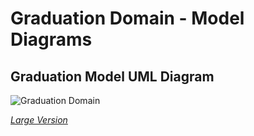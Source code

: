 # Graduation Domain - Model Diagrams

## Graduation Model UML Diagram

![Graduation Domain](https://edfidocs.blob.core.windows.net/$web/img/reference/data-standard/Graduation%20Domain.png)

[_Large Version_](https://edfidocs.blob.core.windows.net/$web/img/reference/data-standard/Graduation%20Domain.png)
